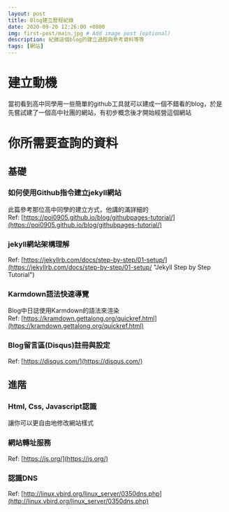 ```yaml
---
layout: post
title: Blog建立歷程紀錄
date: 2020-09-20 12:26:00 +0800
img: first-post/main.jpg # Add image post (optional)
description: 紀錄這個blog的建立過程與參考資料等等
tags: [網站]
---
```

# 建立動機
當初看到高中同學用一些簡單的github工具就可以建成一個不錯看的blog，於是先嘗試建了一個高中社團的網站，有初步概念後才開始經營這個網站  
# 你所需要查詢的資料
## 基礎
### 如何使用Github指令建立jekyll網站
此篇參考那位高中同學的建立方式，他講的滿詳細的  
Ref: [https://poi0905.github.io/blog/githubpages-tutorial/](https://poi0905.github.io/blog/githubpages-tutorial/)
### jekyll網站架構理解
Ref: [https://jekyllrb.com/docs/step-by-step/01-setup/](https://jekyllrb.com/docs/step-by-step/01-setup/ "Jekyll Step by Step Tutorial")
### Karmdown語法快速導覽
Blog中日誌使用Karmdown的語法來渲染  
Ref: [https://kramdown.gettalong.org/quickref.html](https://kramdown.gettalong.org/quickref.html)
### Blog留言區(Disqus)註冊與設定
Ref: [https://disqus.com/](https://disqus.com/)
## 進階
### Html, Css, Javascript認識
讓你可以更自由地修改網站樣式  
### 網站轉址服務
Ref: [https://js.org/](https://js.org/)
### 認識DNS
Ref: [http://linux.vbird.org/linux_server/0350dns.php](http://linux.vbird.org/linux_server/0350dns.php)

